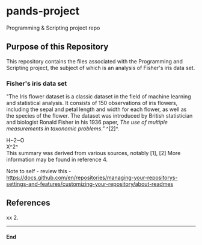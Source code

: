 # pands-project
Programming &amp; Scripting project repo

## Purpose of this Repository
This repository contains the files associated with the Programming and Scripting project, the subject of which is an analysis of Fisher's iris data set.
### Fisher's iris data set

"The Iris flower dataset is a classic dataset in the field of machine learning and statistical analysis. It consists of 150 observations of iris flowers, including the sepal and petal length and width for each flower, as well as the species of the flower. The dataset was introduced by British statistician and biologist Ronald Fisher in his 1936 paper, *The use of multiple measurements in taxonomic problems*.” ^[2]^.

H~2~O  
X^2^  
This summary was derived from various sources, notably [1], [2]
More information may be found in reference 4.


Note to self - review this - https://docs.github.com/en/repositories/managing-your-repositorys-settings-and-features/customizing-your-repository/about-readmes


## References
xx
2. 
****
#### End